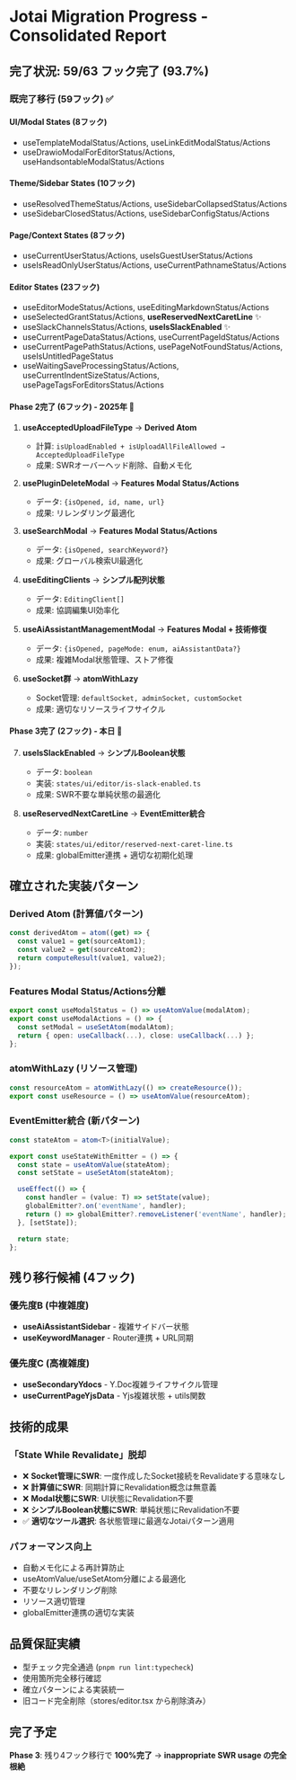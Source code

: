 # Jotai Migration Progress - Consolidated Report

## 完了状況: **59/63 フック完了** (93.7%)

### 既完了移行 (59フック) ✅

#### UI/Modal States (8フック)
- useTemplateModalStatus/Actions, useLinkEditModalStatus/Actions
- useDrawioModalForEditorStatus/Actions, useHandsontableModalStatus/Actions

#### Theme/Sidebar States (10フック)  
- useResolvedThemeStatus/Actions, useSidebarCollapsedStatus/Actions
- useSidebarClosedStatus/Actions, useSidebarConfigStatus/Actions

#### Page/Context States (8フック)
- useCurrentUserStatus/Actions, useIsGuestUserStatus/Actions
- useIsReadOnlyUserStatus/Actions, useCurrentPathnameStatus/Actions

#### Editor States (23フック)
- useEditorModeStatus/Actions, useEditingMarkdownStatus/Actions
- useSelectedGrantStatus/Actions, **useReservedNextCaretLine** ✨
- useSlackChannelsStatus/Actions, **useIsSlackEnabled** ✨
- useCurrentPageDataStatus/Actions, useCurrentPageIdStatus/Actions  
- useCurrentPagePathStatus/Actions, usePageNotFoundStatus/Actions, useIsUntitledPageStatus
- useWaitingSaveProcessingStatus/Actions, useCurrentIndentSizeStatus/Actions, usePageTagsForEditorsStatus/Actions

#### **Phase 2完了 (6フック) - 2025年** 🚀
1. **useAcceptedUploadFileType** → **Derived Atom**
   - 計算: `isUploadEnabled + isUploadAllFileAllowed → AcceptedUploadFileType`
   - 成果: SWRオーバーヘッド削除、自動メモ化

2. **usePluginDeleteModal** → **Features Modal Status/Actions**
   - データ: `{isOpened, id, name, url}`
   - 成果: リレンダリング最適化

3. **useSearchModal** → **Features Modal Status/Actions**  
   - データ: `{isOpened, searchKeyword?}`
   - 成果: グローバル検索UI最適化

4. **useEditingClients** → **シンプル配列状態**
   - データ: `EditingClient[]`
   - 成果: 協調編集UI効率化

5. **useAiAssistantManagementModal** → **Features Modal + 技術修復**
   - データ: `{isOpened, pageMode: enum, aiAssistantData?}`
   - 成果: 複雑Modal状態管理、ストア修復

6. **useSocket群** → **atomWithLazy**
   - Socket管理: `defaultSocket, adminSocket, customSocket`
   - 成果: 適切なリソースライフサイクル

#### **Phase 3完了 (2フック) - 本日** 🎉
7. **useIsSlackEnabled** → **シンプルBoolean状態**
   - データ: `boolean`
   - 実装: `states/ui/editor/is-slack-enabled.ts`
   - 成果: SWR不要な単純状態の最適化

8. **useReservedNextCaretLine** → **EventEmitter統合**
   - データ: `number`
   - 実装: `states/ui/editor/reserved-next-caret-line.ts`
   - 成果: globalEmitter連携 + 適切な初期化処理

## 確立された実装パターン

### **Derived Atom** (計算値パターン)
```typescript
const derivedAtom = atom((get) => {
  const value1 = get(sourceAtom1);
  const value2 = get(sourceAtom2);
  return computeResult(value1, value2);
});
```

### **Features Modal Status/Actions分離**
```typescript
export const useModalStatus = () => useAtomValue(modalAtom);
export const useModalActions = () => {
  const setModal = useSetAtom(modalAtom);
  return { open: useCallback(...), close: useCallback(...) };
};
```

### **atomWithLazy** (リソース管理)
```typescript
const resourceAtom = atomWithLazy(() => createResource());
export const useResource = () => useAtomValue(resourceAtom);
```

### **EventEmitter統合** (新パターン)
```typescript
const stateAtom = atom<T>(initialValue);

export const useStateWithEmitter = () => {
  const state = useAtomValue(stateAtom);
  const setState = useSetAtom(stateAtom);

  useEffect(() => {
    const handler = (value: T) => setState(value);
    globalEmitter?.on('eventName', handler);
    return () => globalEmitter?.removeListener('eventName', handler);
  }, [setState]);

  return state;
};
```

## 残り移行候補 (4フック)

### **優先度B (中複雑度)**
- **useAiAssistantSidebar** - 複雑サイドバー状態
- **useKeywordManager** - Router連携 + URL同期

### **優先度C (高複雑度)**  
- **useSecondaryYdocs** - Y.Doc複雑ライフサイクル管理
- **useCurrentPageYjsData** - Yjs複雑状態 + utils関数

## 技術的成果

### **「State While Revalidate」脱却**
- ❌ **Socket管理にSWR**: 一度作成したSocket接続をRevalidateする意味なし
- ❌ **計算値にSWR**: 同期計算にRevalidation概念は無意義
- ❌ **Modal状態にSWR**: UI状態にRevalidation不要
- ❌ **シンプルBoolean状態にSWR**: 単純状態にRevalidation不要
- ✅ **適切なツール選択**: 各状態管理に最適なJotaiパターン適用

### **パフォーマンス向上**
- 自動メモ化による再計算防止
- useAtomValue/useSetAtom分離による最適化
- 不要なリレンダリング削除
- リソース適切管理
- globalEmitter連携の適切な実装

## 品質保証実績
- 型チェック完全通過 (`pnpm run lint:typecheck`)
- 使用箇所完全移行確認
- 確立パターンによる実装統一
- 旧コード完全削除（stores/editor.tsx から削除済み）

## 完了予定
**Phase 3**: 残り4フック移行で **100%完了** → **inappropriate SWR usage の完全根絶**
